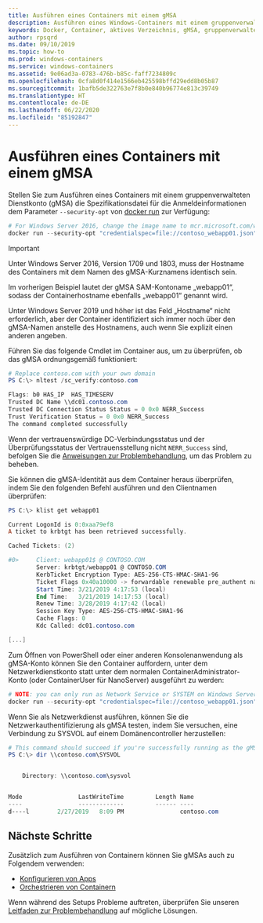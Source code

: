 ```yaml
---
title: Ausführen eines Containers mit einem gMSA
description: Ausführen eines Windows-Containers mit einem gruppenverwalteten Dienstkonto (gMSA)
keywords: Docker, Container, aktives Verzeichnis, gMSA, gruppenverwaltetes Dienstkonto, gruppenverwaltete Dienstkonten
author: rpsqrd
ms.date: 09/10/2019
ms.topic: how-to
ms.prod: windows-containers
ms.service: windows-containers
ms.assetid: 9e06ad3a-0783-476b-b85c-faff7234809c
ms.openlocfilehash: 0cfa8d0f414e1566eb425598bffd29edd8b05b87
ms.sourcegitcommit: 1bafb5de322763e7f8b0e840b96774e813c39749
ms.translationtype: HT
ms.contentlocale: de-DE
ms.lasthandoff: 06/22/2020
ms.locfileid: "85192847"
---
```

# <a name="run-a-container-with-a-gmsa"></a>Ausführen eines Containers mit einem gMSA

Stellen Sie zum Ausführen eines Containers mit einem gruppenverwalteten Dienstkonto (gMSA) die Spezifikationsdatei für die Anmeldeinformationen dem Parameter `--security-opt` von [docker run](https://docs.docker.com/engine/reference/run) zur Verfügung:

```powershell
# For Windows Server 2016, change the image name to mcr.microsoft.com/windows/servercore:ltsc2016
docker run --security-opt "credentialspec=file://contoso_webapp01.json" --hostname webapp01 -it mcr.microsoft.com/windows/servercore:ltsc2019 powershell
```

>[!IMPORTANT]
>Unter Windows Server 2016, Version 1709 und 1803, muss der Hostname des Containers mit dem Namen des gMSA-Kurznamens identisch sein.

Im vorherigen Beispiel lautet der gMSA SAM-Kontoname „webapp01“, sodass der Containerhostname ebenfalls „webapp01“ genannt wird.

Unter Windows Server 2019 und höher ist das Feld „Hostname“ nicht erforderlich, aber der Container identifiziert sich immer noch über den gMSA-Namen anstelle des Hostnamens, auch wenn Sie explizit einen anderen angeben.

Führen Sie das folgende Cmdlet im Container aus, um zu überprüfen, ob das gMSA ordnungsgemäß funktioniert:

```powershell
# Replace contoso.com with your own domain
PS C:\> nltest /sc_verify:contoso.com

Flags: b0 HAS_IP  HAS_TIMESERV
Trusted DC Name \\dc01.contoso.com
Trusted DC Connection Status Status = 0 0x0 NERR_Success
Trust Verification Status = 0 0x0 NERR_Success
The command completed successfully
```

Wenn der vertrauenswürdige DC-Verbindungsstatus und der Überprüfungsstatus der Vertrauensstellung nicht `NERR_Success` sind, befolgen Sie die [Anweisungen zur Problembehandlung](gmsa-troubleshooting.md#check-the-container), um das Problem zu beheben.

Sie können die gMSA-Identität aus dem Container heraus überprüfen, indem Sie den folgenden Befehl ausführen und den Clientnamen überprüfen:

```powershell
PS C:\> klist get webapp01

Current LogonId is 0:0xaa79ef8
A ticket to krbtgt has been retrieved successfully.

Cached Tickets: (2)

#0>     Client: webapp01$ @ CONTOSO.COM
        Server: krbtgt/webapp01 @ CONTOSO.COM
        KerbTicket Encryption Type: AES-256-CTS-HMAC-SHA1-96
        Ticket Flags 0x40a10000 -> forwardable renewable pre_authent name_canonicalize
        Start Time: 3/21/2019 4:17:53 (local)
        End Time:   3/21/2019 14:17:53 (local)
        Renew Time: 3/28/2019 4:17:42 (local)
        Session Key Type: AES-256-CTS-HMAC-SHA1-96
        Cache Flags: 0
        Kdc Called: dc01.contoso.com

[...]
```

Zum Öffnen von PowerShell oder einer anderen Konsolenanwendung als gMSA-Konto können Sie den Container auffordern, unter dem Netzwerkdienstkonto statt unter dem normalen ContainerAdministrator-Konto (oder ContainerUser für NanoServer) ausgeführt zu werden:

```powershell
# NOTE: you can only run as Network Service or SYSTEM on Windows Server 1709 and later
docker run --security-opt "credentialspec=file://contoso_webapp01.json" --hostname webapp01 --user "NT AUTHORITY\NETWORK SERVICE" -it mcr.microsoft.com/windows/servercore:ltsc2019 powershell
```

Wenn Sie als Netzwerkdienst ausführen, können Sie die Netzwerkauthentifizierung als gMSA testen, indem Sie versuchen, eine Verbindung zu SYSVOL auf einem Domänencontroller herzustellen:

```powershell
# This command should succeed if you're successfully running as the gMSA
PS C:\> dir \\contoso.com\SYSVOL


    Directory: \\contoso.com\sysvol


Mode                LastWriteTime         Length Name
----                -------------         ------ ----
d----l        2/27/2019   8:09 PM                contoso.com
```

## <a name="next-steps"></a>Nächste Schritte

Zusätzlich zum Ausführen von Containern können Sie gMSAs auch zu Folgendem verwenden:

- [Konfigurieren von Apps](gmsa-configure-app.md)
- [Orchestrieren von Containern](gmsa-orchestrate-containers.md)

Wenn während des Setups Probleme auftreten, überprüfen Sie unseren [Leitfaden zur Problembehandlung](gmsa-troubleshooting.md) auf mögliche Lösungen.
